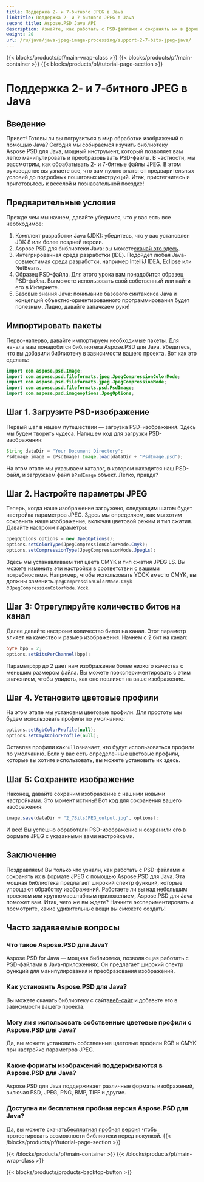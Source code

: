```yaml
---
title: Поддержка 2- и 7-битного JPEG в Java
linktitle: Поддержка 2- и 7-битного JPEG в Java
second_title: Aspose.PSD Java API
description: Узнайте, как работать с PSD-файлами и сохранять их в формате JPEG в Java с помощью Aspose.PSD. Пошаговое руководство с примерами кода. Идеально подходит как для новичков, так и для профессионалов.
weight: 20
url: /ru/java/java-jpeg-image-processing/support-2-7-bits-jpeg-java/
---
```


{{< blocks/products/pf/main-wrap-class >}}
{{< blocks/products/pf/main-container >}}
{{< blocks/products/pf/tutorial-page-section >}}

# Поддержка 2- и 7-битного JPEG в Java

## Введение
Привет! Готовы ли вы погрузиться в мир обработки изображений с помощью Java? Сегодня мы собираемся изучить библиотеку Aspose.PSD для Java, мощный инструмент, который позволяет вам легко манипулировать и преобразовывать PSD-файлы. В частности, мы рассмотрим, как обрабатывать 2- и 7-битные файлы JPEG. В этом руководстве вы узнаете все, что вам нужно знать: от предварительных условий до подробных пошаговых инструкций. Итак, пристегнитесь и приготовьтесь к веселой и познавательной поездке!
## Предварительные условия
Прежде чем мы начнем, давайте убедимся, что у вас есть все необходимое:
1. Комплект разработки Java (JDK): убедитесь, что у вас установлен JDK 8 или более поздней версии.
2.  Aspose.PSD для библиотеки Java: вы можете[скачай это здесь](https://releases.aspose.com/psd/java/).
3. Интегрированная среда разработки (IDE). Подойдет любая Java-совместимая среда разработки, например IntelliJ IDEA, Eclipse или NetBeans.
4. Образец PSD-файла. Для этого урока вам понадобится образец PSD-файла. Вы можете использовать свой собственный или найти его в Интернете.
5. Базовые знания Java: понимание базового синтаксиса Java и концепций объектно-ориентированного программирования будет полезным.
Ладно, давайте запачкаем руки!
## Импортировать пакеты
Перво-наперво, давайте импортируем необходимые пакеты. Для начала вам понадобится библиотека Aspose.PSD для Java. Убедитесь, что вы добавили библиотеку в зависимости вашего проекта. Вот как это сделать:
```java
import com.aspose.psd.Image;
import com.aspose.psd.fileformats.jpeg.JpegCompressionColorMode;
import com.aspose.psd.fileformats.jpeg.JpegCompressionMode;
import com.aspose.psd.fileformats.psd.PsdImage;
import com.aspose.psd.imageoptions.JpegOptions;
```
## Шаг 1. Загрузите PSD-изображение
Первый шаг в нашем путешествии — загрузка PSD-изображения. Здесь мы будем творить чудеса. Напишем код для загрузки PSD-изображения:
```java
String dataDir = "Your Document Directory";
PsdImage image = (PsdImage) Image.load(dataDir + "PsdImage.psd");
```
 На этом этапе мы указываем каталог, в котором находится наш PSD-файл, и загружаем файл в`PsdImage` объект. Легко, правда?
## Шаг 2. Настройте параметры JPEG
Теперь, когда наше изображение загружено, следующим шагом будет настройка параметров JPEG. Здесь мы определяем, как мы хотим сохранить наше изображение, включая цветовой режим и тип сжатия. Давайте настроим параметры:
```java
JpegOptions options = new JpegOptions();
options.setColorType(JpegCompressionColorMode.Cmyk);
options.setCompressionType(JpegCompressionMode.JpegLs);
```
 Здесь мы устанавливаем тип цвета CMYK и тип сжатия JPEG LS. Вы можете изменить эти настройки в соответствии с вашими потребностями. Например, чтобы использовать YCCK вместо CMYK, вы должны заменить`JpegCompressionColorMode.Cmyk` с`JpegCompressionColorMode.Ycck`.
## Шаг 3: Отрегулируйте количество битов на канал
Далее давайте настроим количество битов на канал. Этот параметр влияет на качество и размер изображения. Начнем с 2 бит на канал:
```java
byte bpp = 2;
options.setBitsPerChannel(bpp);
```
 Параметр`bpp` до 2 дает нам изображение более низкого качества с меньшим размером файла. Вы можете поэкспериментировать с этим значением, чтобы увидеть, как оно повлияет на ваше изображение.
## Шаг 4. Установите цветовые профили
На этом этапе мы установим цветовые профили. Для простоты мы будем использовать профили по умолчанию:
```java
options.setRgbColorProfile(null);
options.setCmykColorProfile(null);
```
 Оставляя профили как`null`означает, что будут использоваться профили по умолчанию. Если у вас есть определенные цветовые профили, которые вы хотите использовать, вы можете установить их здесь.
## Шаг 5: Сохраните изображение
Наконец, давайте сохраним изображение с нашими новыми настройками. Это момент истины! Вот код для сохранения вашего изображения:
```java
image.save(dataDir + "2_7BitsJPEG_output.jpg", options);
```
И все! Вы успешно обработали PSD-изображение и сохранили его в формате JPEG с указанными вами настройками.
## Заключение
Поздравляем! Вы только что узнали, как работать с PSD-файлами и сохранять их в формате JPEG с помощью Aspose.PSD для Java. Эта мощная библиотека предлагает широкий спектр функций, которые упрощают обработку изображений. Работаете ли вы над небольшим проектом или крупномасштабным приложением, Aspose.PSD для Java поможет вам. Итак, чего же вы ждете? Начните экспериментировать и посмотрите, какие удивительные вещи вы сможете создать!
## Часто задаваемые вопросы
### Что такое Aspose.PSD для Java?
Aspose.PSD for Java — мощная библиотека, позволяющая работать с PSD-файлами в Java-приложениях. Он предлагает широкий спектр функций для манипулирования и преобразования изображений.
### Как установить Aspose.PSD для Java?
Вы можете скачать библиотеку с сайта[веб-сайт](https://releases.aspose.com/psd/java/) и добавьте его в зависимости вашего проекта.
### Могу ли я использовать собственные цветовые профили с Aspose.PSD для Java?
Да, вы можете установить собственные цветовые профили RGB и CMYK при настройке параметров JPEG.
### Какие форматы изображений поддерживаются в Aspose.PSD для Java?
Aspose.PSD для Java поддерживает различные форматы изображений, включая PSD, JPEG, PNG, BMP, TIFF и другие.
### Доступна ли бесплатная пробная версия Aspose.PSD для Java?
 Да, вы можете скачать[бесплатная пробная версия](https://releases.aspose.com/) чтобы протестировать возможности библиотеки перед покупкой.
{{< /blocks/products/pf/tutorial-page-section >}}

{{< /blocks/products/pf/main-container >}}
{{< /blocks/products/pf/main-wrap-class >}}

{{< blocks/products/products-backtop-button >}}
